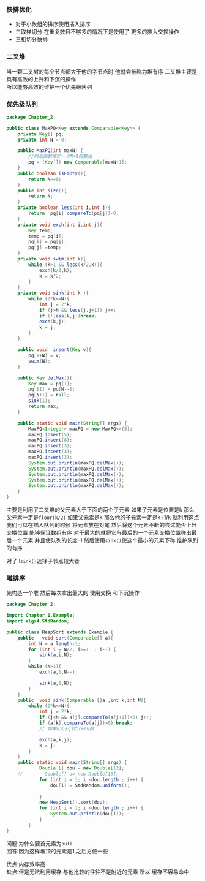 ### 快排优化
* 对于小数组的排序使用插入排序
* 三取样切分 在重复数目不够多的情况下是使用了
更多的插入交换操作
* 三相切分快排  


### 二叉堆
当一颗二叉树的每个节点都大于他的字节点时,他就会被称为堆有序
二叉堆主要是具有高效的上升和下沉的操作  
所以能够高效的维护一个优先级队列


### 优先级队列
```java
package Chapter_2;

public class MaxPQ<Key extends Comparable<Key>> {
    private Key[] pq;
    private int N = 0;

    public MaxPQ(int maxN) {
        //构造函数维护一个N+1的数组
        pq = (Key[]) new Comparable[maxN+1];
    }
    public boolean isEmpty(){
        return N==0;
    }
    public int size(){
        return N;
    }
    private boolean less(int i,int j){
        return  pq[i].compareTo(pq[j])<0;
    }
    private void exch(int i,int j){
        Key temp;
        temp = pq[i];
        pq[i] = pq[j];
        pq[j] =temp;
    }
    private void swim(int k){
        while (k>1 && less(k/2,k)){
            exch(k/2,k);
            k = k/2;
        }
    }
    private void sink(int k ){
        while (2*k<=N){
            int j = 2*k;
            if (j>N && less(j,j+1)) j++;
            if (!less(k,j))break;
            exch(k,j);
            k = j;
        }
    }

    public void  insert(Key v){
        pq[++N] = v;
        swim(N);
    }

    public Key delMax(){
        Key max = pq[1];
        pq [1] = pq[N--];
        pq[N+1] = null;
        sink(1);
        return max;
    }

    public static void main(String[] args) {
        MaxPQ<Integer> maxPQ = new MaxPQ<>(5);
        maxPQ.insert(5);
        maxPQ.insert(8);
        maxPQ.insert(3);
        maxPQ.insert(3);
        maxPQ.insert(3);
        System.out.println(maxPQ.delMax());
        System.out.println(maxPQ.delMax());
        System.out.println(maxPQ.delMax());
        System.out.println(maxPQ.delMax());
        System.out.println(maxPQ.delMax());
    }
}

```
主要是利用了二叉堆的父元素大于下面的两个子元素 
如果子元素是位置是k 那么父元素一定是`floor(k/2)`
如果父元素是k 那么他的子元素一定是k+1/k
就利用这点 我们可以在插入队列的时候 将元素放在对尾
然后将这个元素不断的尝试能否上升 交换位置 能够保证数组有序
对于最大的就将它与最后的一个元素交换位置弹出最后一个元素 并且使队列的长度-1
然后使用`sink()`使这个最小的元素下称 维护队列的有序

对了 !`sink()`选择子节点较大者

### 堆排序 
先构造一个堆 然后每次拿出最大的 使用交换 和下沉操作
```java
package Chapter_2;

import Chapter_1.Example;
import algs4.StdRandom;

public class HeapSort extends Example {
    public   void sort(Comparable[] a){
        int N = a.length-1;
        for (int i = N/2; i>=1  ; i--) {
            sink(a,i,N);
        }
        while (N>1){
            exch(a,1,N--);

            sink(a,1,N);
        }
    }
    public  void sink(Comparable []a ,int k,int N){
        while (2*k<=N){
            int j = 2*k;
            if (j<N && a[j].compareTo(a[j+1])<0) j++;
            if (a[k].compareTo(a[j])>0) break;
            // 如果k大于j就break掉

            exch(a,k,j);
            k = j;
        }
    }
    public static void main(String[] args) {
            Double [] dou = new Double[12];
    //        Double[] a= new Double[10];
            for (int i = 1; i <dou.length ; i++) {
                dou[i] = StdRandom.uniform();
    
            }
            new HeapSort().sort(dou);
            for (int i = 1; i <dou.length ; i++) {
                System.out.println(dou[i]);
            }
        }
}
```
问题:为什么要首元素为`null`   
回答:因为这样堆顶的元素是1,之后方便一些   

优点:内存效率高   
缺点:但是无法利用缓存 与他比较的往往不是附近的元素
所以 缓存不容易命中

